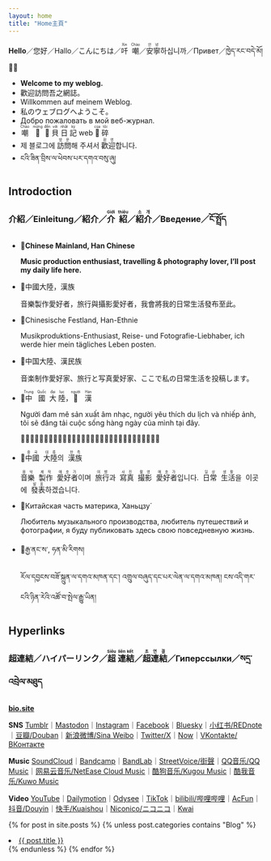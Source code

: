 ```yaml
---
layout: home
title: "Home主頁"
---
```


<link rel="stylesheet" href="style.css">

**Hello**／您好／Hallo／こんにちは／<ruby>吀<rt>Xin</rt></ruby>&nbsp;&nbsp;<ruby>嘲<rt>Chào</rt></ruby>／<ruby>安<rt>안</rt></ruby><ruby>寧<rt>녕</rt></ruby>하십니까／Привет／ཁྱེད་རང་བདེ་མོ།👋🏼

- **Welcome to my weblog.**
- 歡迎訪問吾之網誌。
- Willkommen auf meinem Weblog. 
- 私のウェブログへようこそ。
- Добро пожаловать в мой веб-журнал.
- <ruby>嘲<rt>Chào</rt></ruby>&nbsp;&nbsp;
<ruby>𢜠<rt>mừng</rt></ruby>&nbsp;
<ruby>𦤾<rt>đến</rt></ruby>
<ruby>貝<rt>với</rt></ruby>
<ruby>日<rt>nhật</rt></ruby>
<ruby>記<rt>ký</rt></ruby>
web
<ruby>𧵑<rt>của</rt></ruby>
<ruby>碎<rt>tôi</rt></ruby>
- 제 블로그에 <ruby>訪<rt>방</rt></ruby><ruby>問<rt>문</rt></ruby>해 주셔서 <ruby>歡<rt>환</rt></ruby><ruby>迎<rt>영</rt></ruby>합니다.
- ངའི་ཟིན་བྲིས་ལ་ཕེབས་པར་དགའ་བསུ་ཞུ།

## **Introdoction**
### **介紹／Einleitung／紹介／<ruby>介<rt>Giới</rt></ruby>&nbsp;&nbsp;<ruby>紹<rt>thiệu</rt></ruby>／<ruby>紹<rt>소</rt></ruby><ruby>介<rt>개</rt></ruby>／Введение／ངོ་སྤྲོད**

- **📍Chinese Mainland, Han Chinese**

    **Music production enthusiast, travelling & photography lover, I’ll post my daily life here.**
- 📍中國大陸，漢族

    音樂製作愛好者，旅行與攝影愛好者，我會將我的日常生活發布至此。
- 📍Chinesische Festland, Han-Ethnie
    
    Musikproduktions-Enthusiast, Reise- und Fotografie-Liebhaber, ich werde hier mein tägliches Leben posten.
- 📍中国大陸、漢民族

    音楽制作愛好家、旅行と写真愛好家、ここで私の日常生活を投稿します。
- 📍<ruby>中<rt>Trung</rt></ruby>&nbsp;&nbsp;&nbsp;<ruby>國<rt>Quốc</rt></ruby>&nbsp;&nbsp;<ruby>大<rt>đại</rt></ruby>&nbsp;<ruby>陸<rt>lục</rt></ruby>，<ruby>𠊛<rt>người</rt></ruby>&nbsp;&nbsp;&nbsp;<ruby>漢<rt>Hán</rt></ruby>

    Người đam mê sản xuất âm nhạc, người yêu thích du lịch và nhiếp ảnh, tôi sẽ đăng tải cuộc sống hàng ngày của mình tại đây.

    𠊛耽迷產出音樂，𠊛㤇適遊歷吧攝影，碎䐭登載局𤯩行𣈜𧵑𨉟在𩂠。
- 📍<ruby>中<rt>중</rt></ruby><ruby>國<rt>국</rt></ruby>&nbsp;&nbsp;<ruby>大<rt>대</rt></ruby><ruby>陸<rt>륙</rt></ruby>의&nbsp;&nbsp;<ruby>漢<rt>한</rt></ruby><ruby>族<rt>족</rt></ruby>

    <ruby>音<rt>음</rt></ruby><ruby>樂<rt>악</rt></ruby>&nbsp;&nbsp;<ruby>製<rt>제</rt></ruby><ruby>作<rt>작</rt></ruby>&nbsp;&nbsp;<ruby>愛<rt>애</rt></ruby><ruby>好<rt>호</rt></ruby><ruby>者<rt>가</rt></ruby>이며&nbsp;&nbsp;<ruby>旅<rt>여</rt></ruby><ruby>行<rt>행</rt></ruby>과&nbsp;&nbsp;<ruby>寫<rt>사</rt></ruby><ruby>真<rt>진</rt></ruby>&nbsp;&nbsp;<ruby>撮<rt>촬</rt></ruby><ruby>影<rt>영</rt></ruby>&nbsp;&nbsp;<ruby>愛<rt>애</rt></ruby><ruby>好<rt>호</rt></ruby><ruby>者<rt>가</rt></ruby>입니다.&nbsp;&nbsp;<ruby>日<rt>일</rt></ruby><ruby>常<rt>상</rt></ruby>&nbsp;&nbsp;<ruby>生<rt>생</rt></ruby><ruby>活<rt>활</rt></ruby>을&nbsp;&nbsp;이곳에&nbsp;&nbsp;<ruby>發<rt>발</rt></ruby><ruby>表<rt>표</rt></ruby>하겠습니다.

- 📍Китайская часть материка, Ханьцзу́

  Любитель музыкального производства, любитель путешествий и фотографии, я буду публиковать здесь свою повседневную жизнь.
- 📍རྒྱ་ནང་ས་, ཧན་མི་རིགས།

  རོལ་དབྱངས་བཟོ་སྐྲུན་ལ་དགའ་མཁན་དང་། འགྲུལ་བཞུད་དང་པར་ལེན་ལ་དགའ་མཁན། ངས་འདི་གར་ངའི་ཉིན་རེའི་འཚོ་བ་སྤེལ་རྒྱུ་ཡིན།

## **Hyperlinks**

### **超連結／ハイパーリンク／<ruby>超<rt>Siêu</rt></ruby>&nbsp;<ruby>連<rt>liên</rt></ruby><ruby>結<rt>kết</rt></ruby>／<ruby>超<rt>초</rt></ruby><ruby>連<rt>연</rt></ruby><ruby>結<rt>결</rt></ruby>／Гиперссылки／སདྲ་འབྲེལ་མཐུད**

**[bio.site](https://bio.site/yongzs1218)**

**SNS**
[Tumblr](https://yongzs1218.tumblr.con)｜[Mastodon](https://mastodon.ktachibana.party/@yongzs1218)｜[Instagram](https://www.instagram.com/yongzs1218)｜[Facebook](https://www.facebook.com/yongzs1218)｜[Bluesky](https://bsky.app/profile/yongzs1218.bsky.social)｜[小红书/REDnote](https://www.xiaohongshu.com/user/profile/63d4cc150000000026006370)｜[豆瓣/Douban](https://www.douban.com/people/YongZS1218/?_i=9475653ibAOHuR,9523077ibAOHuR)｜[新浪微博/Sina Weibo](https://weibo.com/u/7451755760)｜[Twitter/X](https://x.com/yongzs1218)｜[Now](https://nowapp.me/yongzs1218)｜[VKontakte/ВКонтакте](https://vk.com/yongzs1218)

**Music**
[SoundCloud](https://soundcloud.com/yongzs1218)｜[Bandcamp](https://yongzs1218.bandcamp.com/)｜[BandLab](https://www.bandlab.com/yongzs1218)｜[StreetVoice/街聲](https://streetvoice.com/YongZS1218/)｜[QQ音乐/QQ Music](https://y.qq.com/n/ryqq/singer/004TlJLl0fnqwh)｜[网易云音乐/NetEase Cloud Music](https://music.163.com/#/artist?id=50000746)｜[酷狗音乐/Kugou Music](https://www.kugou.com/singer/info/6JJVAKDE99F64E/)｜[酷我音乐/Kuwo Music](https://kuwo.cn/singer_detail/8241275)

**Video**
[YouTube](https://www.youtube.com/@yongzs1218)｜[Dailymotion](https://www.dailymotion.com/user/yongzs1218)｜[Odysee](https://odysee.com/@yongzs1218)｜[TikTok](https://www.tiktok.com/@yongzs1218)｜[bilibili/哔哩哔哩](https://space.bilibili.com/618957997)｜[AcFun](https://www.acfun.cn/u/51064405)｜[抖音/Douyin](https://www.douyin.com/user/MS4wLjABAAAA6XGuIBDNrQ3rRy7KAczB8CFrBn2CLEFbaUPE5x4k7So)｜[快手/Kuaishou](https://www.kuaishou.com/profile/3xw8cp8hu54y85s)｜[Niconico/ニコニコ](https://www.nicovideo.jp/user/131152965)｜[Kwai](https://m.kwai.com/old/user/@yongzs1218)

{% for post in site.posts %}
  {% unless post.categories contains "Blog" %}
    <li>
      <a href="{{ post.url }}">{{ post.title }}</a>
    </li>
  {% endunless %}
{% endfor %}
